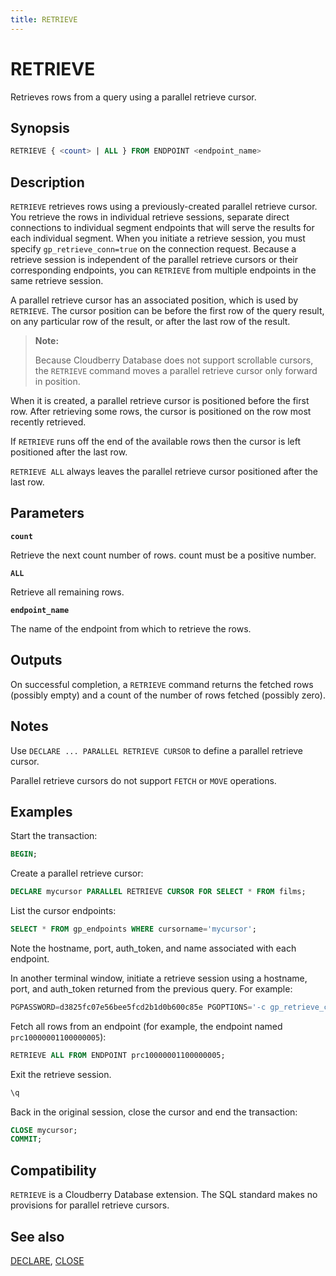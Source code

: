 ```yaml
---
title: RETRIEVE
---
```


# RETRIEVE

Retrieves rows from a query using a parallel retrieve cursor.

## Synopsis

```sql
RETRIEVE { <count> | ALL } FROM ENDPOINT <endpoint_name>
```

## Description

`RETRIEVE` retrieves rows using a previously-created parallel retrieve cursor. You retrieve the rows in individual retrieve sessions, separate direct connections to individual segment endpoints that will serve the results for each individual segment. When you initiate a retrieve session, you must specify `gp_retrieve_conn=true` on the connection request. Because a retrieve session is independent of the parallel retrieve cursors or their corresponding endpoints, you can `RETRIEVE` from multiple endpoints in the same retrieve session.

A parallel retrieve cursor has an associated position, which is used by `RETRIEVE`. The cursor position can be before the first row of the query result, on any particular row of the result, or after the last row of the result.

> **Note:**
>
> Because Cloudberry Database does not support scrollable cursors, the `RETRIEVE` command moves a parallel retrieve cursor only forward in position.

When it is created, a parallel retrieve cursor is positioned before the first row. After retrieving some rows, the cursor is positioned on the row most recently retrieved.

If `RETRIEVE` runs off the end of the available rows then the cursor is left positioned after the last row.

`RETRIEVE ALL` always leaves the parallel retrieve cursor positioned after the last row.

## Parameters

**`count`**

Retrieve the next count number of rows. count must be a positive number.

**`ALL`**

Retrieve all remaining rows.

**`endpoint_name`**

The name of the endpoint from which to retrieve the rows.

## Outputs

On successful completion, a `RETRIEVE` command returns the fetched rows (possibly empty) and a count of the number of rows fetched (possibly zero).

## Notes

Use `DECLARE ... PARALLEL RETRIEVE CURSOR` to define a parallel retrieve cursor.

Parallel retrieve cursors do not support `FETCH` or `MOVE` operations.

## Examples

Start the transaction:

```sql
BEGIN;
```

Create a parallel retrieve cursor:

```sql
DECLARE mycursor PARALLEL RETRIEVE CURSOR FOR SELECT * FROM films;
```

List the cursor endpoints:

```sql
SELECT * FROM gp_endpoints WHERE cursorname='mycursor';
```

Note the hostname, port, auth_token, and name associated with each endpoint.

In another terminal window, initiate a retrieve session using a hostname, port, and auth_token returned from the previous query. For example:

```sql
PGPASSWORD=d3825fc07e56bee5fcd2b1d0b600c85e PGOPTIONS='-c gp_retrieve_conn=true' psql -d testdb -h sdw3 -p 6001;
```

Fetch all rows from an endpoint (for example, the endpoint named `prc10000001100000005`):

```sql
RETRIEVE ALL FROM ENDPOINT prc10000001100000005;
```

Exit the retrieve session.

```sql
\q
```

Back in the original session, close the cursor and end the transaction:

```sql
CLOSE mycursor;
COMMIT;
```

## Compatibility

`RETRIEVE` is a Cloudberry Database extension. The SQL standard makes no provisions for parallel retrieve cursors.

## See also

[DECLARE](/i18n/zh/docusaurus-plugin-content-docs/current/sql-stmts/sql-stmt-declare.md), [CLOSE](/i18n/zh/docusaurus-plugin-content-docs/current/sql-stmts/sql-stmt-close.md)
